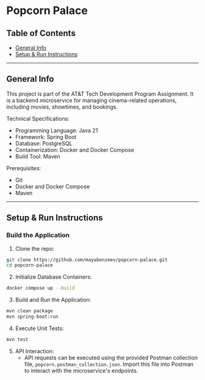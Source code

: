 # Popcorn Palace

## Table of Contents
* [General Info](#general-info)
* [Setup & Run Instructions](#setup--run-instructions)


---

## General Info
This project is part of the AT&T Tech Development Program Assignment.
It is a backend microservice for managing cinema-related operations, including movies, showtimes, and bookings.

Technical Specifications:

* Programming Language: Java 21
* Framework: Spring Boot
* Database: PostgreSQL
* Containerization: Docker and Docker Compose
* Build Tool: Maven


Prerequisites:

* Git
* Docker and Docker Compose
* Maven

---

## Setup & Run Instructions

### Build the Application

1. Clone the repo:
```bash
git clone https://github.com/mayabenzeev/popcorn-palace.git
cd popcorn-palace
```
2. Initialize Database Containers:
```bash
docker compose up --build
```
3. Build and Run the Application:
 ```bash
mvn clean package
mvn spring-boot:run
```

4. Execute Unit Tests:
 ```bash
mvn test
```

5. API Interaction:
    * API requests can be executed using the provided Postman collection file, `popcorn.postman_collection.json`. Import this file into Postman to interact with the microservice's endpoints.


